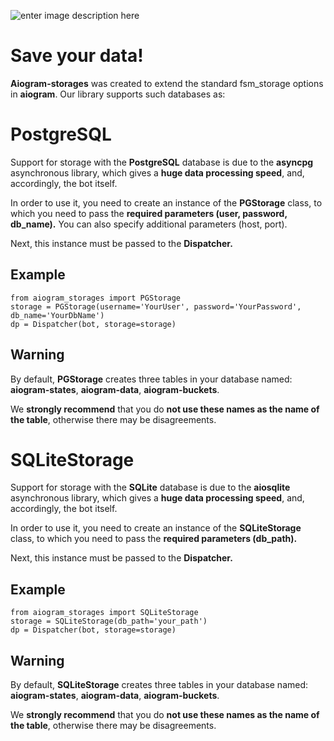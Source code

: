 ﻿
![enter image description here](https://github.com/DIMFLIX-OFFICIAL/aiogram-storages/blob/main/banner.png?raw=true)
# Save your data!

**Aiogram-storages** was created to extend the standard fsm_storage options in **aiogram**.
Our library supports such databases as:


# PostgreSQL

Support for storage with the **PostgreSQL** database is due to the **asyncpg** asynchronous library, which gives a **huge data processing speed**, and, accordingly, the bot itself.

In order to use it, you need to create an instance of the **PGStorage** class, to which you need to pass the **required parameters (user, password, db_name).** You can also specify additional parameters (host, port).

Next, this instance must be passed to the **Dispatcher.**
## Example

    from aiogram_storages import PGStorage
    storage = PGStorage(username='YourUser', password='YourPassword', db_name='YourDbName')  
    dp = Dispatcher(bot, storage=storage)

## Warning

By default, **PGStorage** creates three tables in your database named: **aiogram-states**, **aiogram-data**, **aiogram-buckets**.

We **strongly recommend** that you do **not use these names as the name of the table**, otherwise there may be disagreements.



# SQLiteStorage


Support for storage with the **SQLite** database is due to the **aiosqlite** asynchronous library, which gives a **huge data processing speed**, and, accordingly, the bot itself.

In order to use it, you need to create an instance of the **SQLiteStorage** class, to which you need to pass the **required parameters (db_path).**

Next, this instance must be passed to the **Dispatcher.**
## Example

    from aiogram_storages import SQLiteStorage
    storage = SQLiteStorage(db_path='your_path')  
    dp = Dispatcher(bot, storage=storage)

## Warning

By default, **SQLiteStorage** creates three tables in your database named: **aiogram-states**, **aiogram-data**, **aiogram-buckets**.

We **strongly recommend** that you do **not use these names as the name of the table**, otherwise there may be disagreements.

